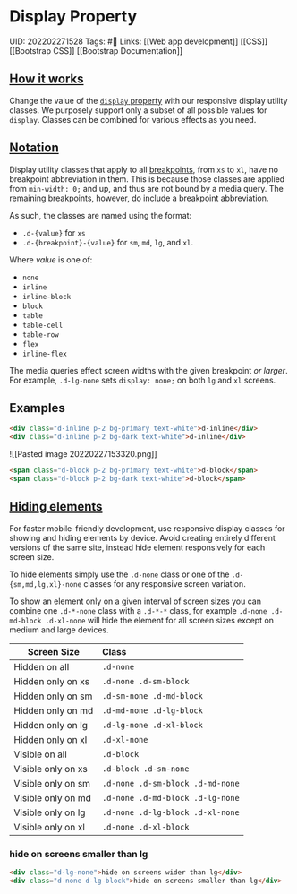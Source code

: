 # Display Property

UID: 202202271528
Tags: #🌲
Links:  [[Web app development]] [[CSS]] [[Bootstrap CSS]] [[Bootstrap Documentation]]

## [How it works](https://getbootstrap.com/docs/4.1/utilities/display/#how-it-works)
Change the value of the [`display` property](https://developer.mozilla.org/en-US/docs/Web/CSS/display) with our responsive display utility classes. We purposely support only a subset of all possible values for `display`. Classes can be combined for various effects as you need.

## [Notation](https://getbootstrap.com/docs/4.1/utilities/display/#notation)
Display utility classes that apply to all [breakpoints](https://getbootstrap.com/docs/4.1/layout/overview/#responsive-breakpoints), from `xs` to `xl`, have no breakpoint abbreviation in them. This is because those classes are applied from `min-width: 0;` and up, and thus are not bound by a media query. The remaining breakpoints, however, do include a breakpoint abbreviation.

As such, the classes are named using the format:
-   `.d-{value}` for `xs`
-   `.d-{breakpoint}-{value}` for `sm`, `md`, `lg`, and `xl`.

Where _value_ is one of:
-   `none`
-   `inline`
-   `inline-block`
-   `block`
-   `table`
-   `table-cell`
-   `table-row`
-   `flex`
-   `inline-flex`

The media queries effect screen widths with the given breakpoint _or larger_. For example, `.d-lg-none` sets `display: none;` on both `lg` and `xl` screens.

## Examples
```html
<div class="d-inline p-2 bg-primary text-white">d-inline</div>
<div class="d-inline p-2 bg-dark text-white">d-inline</div>
```
![[Pasted image 20220227153320.png]]
```html
<span class="d-block p-2 bg-primary text-white">d-block</span>
<span class="d-block p-2 bg-dark text-white">d-block</span>
```

## [Hiding elements](https://getbootstrap.com/docs/4.1/utilities/display/#hiding-elements)
For faster mobile-friendly development, use responsive display classes for showing and hiding elements by device. Avoid creating entirely different versions of the same site, instead hide element responsively for each screen size.

To hide elements simply use the `.d-none` class or one of the `.d-{sm,md,lg,xl}-none` classes for any responsive screen variation.

To show an element only on a given interval of screen sizes you can combine one `.d-*-none` class with a `.d-*-*` class, for example `.d-none .d-md-block .d-xl-none` will hide the element for all screen sizes except on medium and large devices.

| Screen Size | Class |
|----------------|:--------|
| Hidden on all | `.d-none`|
| Hidden only on xs | `.d-none .d-sm-block` |
| Hidden only on sm | `.d-sm-none .d-md-block`|
| Hidden only on md | `.d-md-none .d-lg-block`|
| Hidden only on lg | `.d-lg-none .d-xl-block`|
| Hidden only on xl | `.d-xl-none` |
| Visible on all | `.d-block`|
| Visible only on xs |`.d-block .d-sm-none`|
| Visible only on sm | `.d-none .d-sm-block .d-md-none`|
| Visible only on md |`.d-none .d-md-block .d-lg-none`|
| Visible only on lg |`.d-none .d-lg-block .d-xl-none`|
| Visible only on xl |`.d-none .d-xl-block`|

### hide on screens smaller than lg
```html
<div class="d-lg-none">hide on screens wider than lg</div>
<div class="d-none d-lg-block">hide on screens smaller than lg</div>
```
